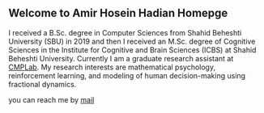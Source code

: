 ## Welcome to Amir Hosein Hadian Homepge

I received a B.Sc. degree in Computer Sciences from Shahid Beheshti University (SBU) in 2019 and then I received an M.Sc. degree of Cognitive Sciences in the Institute for Cognitive and Brain Sciences (ICBS) at Shahid Beheshti University. Currently I am a graduate research assistant at [CMPLab](https://cmplab.sbu.ac.ir/). My research interests are mathematical psychology, reinforcement learning, and modeling of human decision-making using fractional dynamics.

you can reach me by [mail](amir.h.hadian@gmail.com)
